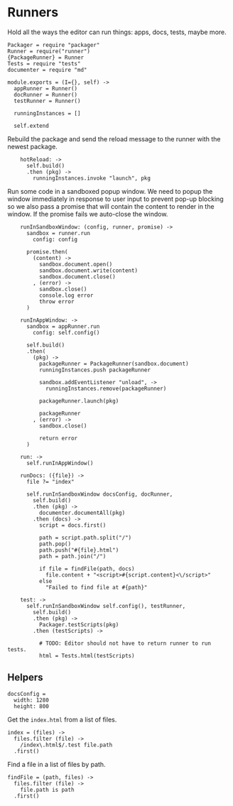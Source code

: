 Runners
=======

Hold all the ways the editor can run things: apps, docs, tests, maybe more.

    Packager = require "packager"
    Runner = require("runner")
    {PackageRunner} = Runner
    Tests = require "tests"
    documenter = require "md"

    module.exports = (I={}, self) ->
      appRunner = Runner()
      docRunner = Runner()
      testRunner = Runner()

      runningInstances = []

      self.extend

Rebuild the package and send the reload message to the runner with the newest package.

        hotReload: ->
          self.build()
          .then (pkg) ->
            runningInstances.invoke "launch", pkg

Run some code in a sandboxed popup window. We need to popup the window immediately
in response to user input to prevent pop-up blocking so we also pass a promise
that will contain the content to render in the window. If the promise fails we
auto-close the window.

        runInSandboxWindow: (config, runner, promise) ->
          sandbox = runner.run
            config: config

          promise.then(
            (content) ->
              sandbox.document.open()
              sandbox.document.write(content)
              sandbox.document.close()
            , (error) ->
              sandbox.close()
              console.log error
              throw error
          )

        runInAppWindow: ->
          sandbox = appRunner.run
            config: self.config()

          self.build()
          .then(
            (pkg) ->
              packageRunner = PackageRunner(sandbox.document)
              runningInstances.push packageRunner

              sandbox.addEventListener "unload", ->
                runningInstances.remove(packageRunner)

              packageRunner.launch(pkg)

              packageRunner
            , (error) ->
              sandbox.close()

              return error
          )

        run: ->
          self.runInAppWindow()

        runDocs: ({file}) ->
          file ?= "index"

          self.runInSandboxWindow docsConfig, docRunner,
            self.build()
            .then (pkg) ->
              documenter.documentAll(pkg)
            .then (docs) ->
              script = docs.first()

              path = script.path.split("/")
              path.pop()
              path.push("#{file}.html")
              path = path.join("/")

              if file = findFile(path, docs)
                file.content + "<script>#{script.content}<\/script>"
              else
                "Failed to find file at #{path}"

        test: ->
          self.runInSandboxWindow self.config(), testRunner,
            self.build()
            .then (pkg) ->
              Packager.testScripts(pkg)
            .then (testScripts) ->

              # TODO: Editor should not have to return runner to run tests.
              html = Tests.html(testScripts)

Helpers
-------

    docsConfig =
      width: 1280
      height: 800

Get the `index.html` from a list of files.

    index = (files) ->
      files.filter (file) ->
        /index\.html$/.test file.path
      .first()

Find a file in a list of files by path.

    findFile = (path, files) ->
      files.filter (file) ->
        file.path is path
      .first()
